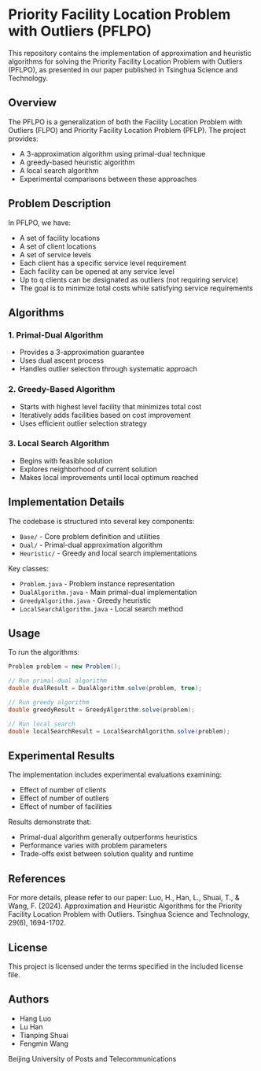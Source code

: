 # Priority Facility Location Problem with Outliers (PFLPO)

This repository contains the implementation of approximation and heuristic algorithms for solving the Priority Facility Location Problem with Outliers (PFLPO), as presented in our paper published in Tsinghua Science and Technology.

## Overview

The PFLPO is a generalization of both the Facility Location Problem with Outliers (FLPO) and Priority Facility Location Problem (PFLP). The project provides:

- A 3-approximation algorithm using primal-dual technique
- A greedy-based heuristic algorithm  
- A local search algorithm
- Experimental comparisons between these approaches

## Problem Description

In PFLPO, we have:
- A set of facility locations
- A set of client locations 
- A set of service levels
- Each client has a specific service level requirement
- Each facility can be opened at any service level
- Up to q clients can be designated as outliers (not requiring service)
- The goal is to minimize total costs while satisfying service requirements

## Algorithms

### 1. Primal-Dual Algorithm
- Provides a 3-approximation guarantee
- Uses dual ascent process
- Handles outlier selection through systematic approach

### 2. Greedy-Based Algorithm  
- Starts with highest level facility that minimizes total cost
- Iteratively adds facilities based on cost improvement
- Uses efficient outlier selection strategy

### 3. Local Search Algorithm
- Begins with feasible solution
- Explores neighborhood of current solution
- Makes local improvements until local optimum reached

## Implementation Details

The codebase is structured into several key components:

- `Base/` - Core problem definition and utilities
- `Dual/` - Primal-dual approximation algorithm
- `Heuristic/` - Greedy and local search implementations

Key classes:
- `Problem.java` - Problem instance representation
- `DualAlgorithm.java` - Main primal-dual implementation
- `GreedyAlgorithm.java` - Greedy heuristic
- `LocalSearchAlgorithm.java` - Local search method

## Usage

To run the algorithms:

```java
Problem problem = new Problem();

// Run primal-dual algorithm
double dualResult = DualAlgorithm.solve(problem, true);

// Run greedy algorithm
double greedyResult = GreedyAlgorithm.solve(problem);

// Run local search
double localSearchResult = LocalSearchAlgorithm.solve(problem);
```

## Experimental Results

The implementation includes experimental evaluations examining:
- Effect of number of clients
- Effect of number of outliers  
- Effect of number of facilities

Results demonstrate that:
- Primal-dual algorithm generally outperforms heuristics
- Performance varies with problem parameters
- Trade-offs exist between solution quality and runtime

## References

For more details, please refer to our paper:
Luo, H., Han, L., Shuai, T., & Wang, F. (2024). Approximation and Heuristic Algorithms for the Priority Facility Location Problem with Outliers. Tsinghua Science and Technology, 29(6), 1694-1702.

## License

This project is licensed under the terms specified in the included license file.

## Authors

- Hang Luo
- Lu Han
- Tianping Shuai
- Fengmin Wang

Beijing University of Posts and Telecommunications
